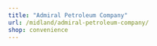 ```yaml
---
title: "Admiral Petroleum Company"
url: /midland/admiral-petroleum-company/
shop: convenience
---
```

